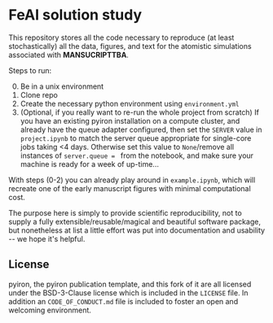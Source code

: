 # FeAl solution study

This repository stores all the code necessary to reproduce (at least stochastically) all the data, figures, and text for the atomistic simulations associated with **MANSUCRIPTTBA**.

Steps to run:

0. Be in a unix environment
1. Clone repo
2. Create the necessary python environment using `environment.yml`
3. (Optional, if you really want to re-run the whole project from scratch) If you have an existing pyiron installation on a compute cluster, and already have the queue adapter configured, then set the `SERVER` value in `project.ipynb` to match the server queue appropriate for single-core jobs taking <4 days. Otherwise set this value to `None`/remove all instances of `server.queue = ` from the notebook, and make sure your machine is ready for a week of up-time...

With steps (0-2) you can already play around in `example.ipynb`, which will recreate one of the early manuscript figures with minimal computational cost.

The purpose here is simply to provide scientific reproducibility, not to supply a fully extensible/reusable/magical and beautiful software package, but nonetheless at list a little effort was put into documentation and usability -- we hope it's helpful.

## License
pyiron, the pyiron publication template, and this fork of it are all licensed under the BSD-3-Clause license which is included in the `LICENSE` file. 
In addition an `CODE_OF_CONDUCT.md` file is included to foster an open and welcoming environment.
